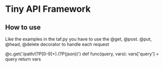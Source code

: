 # Tiny API Framework

## How to use

Like the examples in the taf.py you have to use the @get, @post. @put, @head, @delete decorator
to handle each request

@c.get('/path/(?P<a>[0-9]+)\.(?P<format>(json))')
    def func(query, vars):
        vars['query'] = query
        return vars
